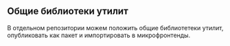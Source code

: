 ## Общие библиотеки утилит

В отдельном репозитории можем положить общие библиотетеки утилит, опубликовать как пакет и импортировать
в микрофронтенды.
